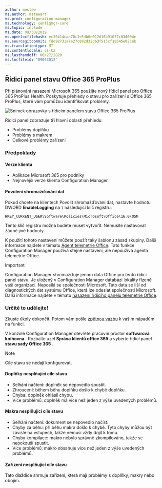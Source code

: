 ```yaml
---
author: mestew
ms.author: mstewart
ms.prod: configuration-manager
ms.technology: configmgr-core
ms.topic: include
ms.date: 09/30/2019
ms.openlocfilehash: ec36414caa70c1e5db0e012d16b91037c034604e
ms.sourcegitcommit: fde92731a7e27c892d32c63f515cf19545e02ceb
ms.translationtype: MT
ms.contentlocale: cs-CZ
ms.lasthandoff: 08/27/2020
ms.locfileid: "89043012"
---
```

## <a name="office-365-proplus-health-dashboard"></a><a name="bkmk_o365health"></a> Řídicí panel stavu Office 365 ProPlus

<!--4488301-->

Při plánování nasazení Microsoft 365 použijte nový řídicí panel pro Office 365 ProPlus Health. Poskytuje přehledy o stavu pro zařízení s Office 365 ProPlus, které vám pomůžou identifikovat problémy.

![Snímek obrazovky s řídicím panelem stavu Office 365 ProPlus](../../media/4488301-o365-health.png)

Řídicí panel zobrazuje tři hlavní oblasti přehledu:

- Problémy doplňku
- Problémy s makrem
- Celkové problémy zařízení

### <a name="prerequisites"></a>Předpoklady

#### <a name="client-versions"></a>Verze klienta

- Aplikace Microsoft 365 pro podniky
- Nejnovější verze klienta Configuration Manager

#### <a name="enable-data-collection"></a>Povolení shromažďování dat

Pokud chcete na klientech Povolit shromažďování dat, nastavte hodnotu DWORD **EnableLogging** na `1` následující klíč registru:

`HKEY_CURRENT_USER\Software\Policies\Microsoft\Office\16.0\OSM`

Tento klíč registru možná budete muset vytvořit. Nemusíte nastavovat žádné jiné hodnoty.

K použití tohoto nastavení můžete použít taky šablonu zásad skupiny. Další informace najdete v tématu [Agent telemetrie Office](/deployoffice/compat/deploy-telemetry-dashboard#office-telemetry-agent). Tato funkce Configuration Manager používá stejné nastavení, ale nepoužívá agenta telemetrie Office.

> [!IMPORTANT]
> Configuration Manager shromažďuje jenom data Office pro tento řídicí panel stavu. Je uložený v Configuration Manager databázi lokality řízené vaší organizací. Neposílá se společnosti Microsoft. Tato data se liší od diagnostických dat systému Office, která lze odeslat společnosti Microsoft. Další informace najdete v tématu [nasazení řídicího panelu telemetrie Office](/deployoffice/compat/deploy-telemetry-dashboard).

### <a name="try-it-out"></a>Určitě to udělejte!

Zkuste úkoly dokončit. Potom vám pošle [zpětnou vazbu](../../../../understand/find-help.md#product-feedback) k vašim nápadům na funkci.

V konzole Configuration Manager otevřete pracovní prostor **softwarová knihovna** . Rozbalte uzel **Správa klientů office 365** a vyberte řídicí panel **stavu sady Office 365** .

> [!NOTE]
> Cíle stavu se nedají konfigurovat.

#### <a name="add-ins-not-meeting-health-goals"></a>Doplňky nesplňující cíle stavu

- Selhání načtení: doplněk se nepovedlo spustit.
- Zhroucení: během běhu doplňku došlo k chybě doplňku.
- Chyba: doplněk ohlásil chybu.
- Více problémů: doplněk má více než jeden z výše uvedených problémů.

#### <a name="macros-not-meeting-health-goals"></a>Makra nesplňující cíle stavu

- Selhání načtení: dokument se nepovedlo načíst.
- Chyby za běhu: při běhu makra došlo k chybě. Tyto chyby můžou být závislé na vstupech, takže nemusí vždy dojít k tomu.
- Chyby kompilace: makro nebylo správně zkompilováno, takže se nepokouší spustit.
- Více problémů: makro obsahuje více než jeden z výše uvedených problémů.

#### <a name="devices-not-meeting-health-goals"></a>Zařízení nesplňující cíle stavu

Tato dlaždice shrnuje zařízení, která mají problémy s doplňky, makry nebo obojím.